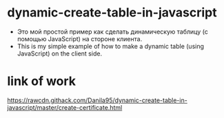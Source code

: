 # dynamic-create-table-in-javascript
- Это мой простой пример как сделать динамическую таблицу (с помощью JavaScript) на стороне клиента.
- This is my simple example of how to make a dynamic table (using JavaScript) on the client side.

# link of work
https://rawcdn.githack.com/Danila95/dynamic-create-table-in-javascript/master/create-certificate.html

